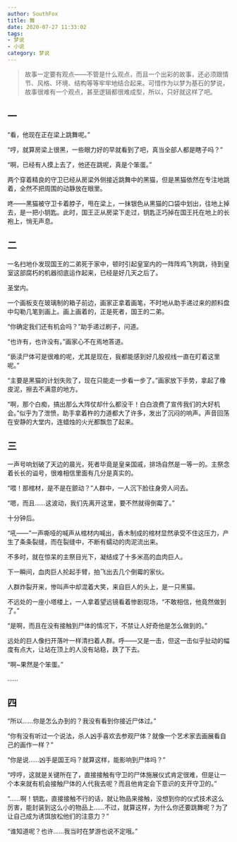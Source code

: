 ```yaml
---
author: SouthFox
title: 舞
date: 2020-07-27 11:33:02
tags:
- 梦说
- 小说
category: 梦说
---
```


> 故事一定要有观点——不管是什么观点，而且一个出彩的故事，还必须跟情节、风格、环境、结构等等牢牢地结合起来。可惜作为以梦为基石的梦说，故事很难有一个观点，甚至逻辑都很难成型，所以，只好就这样了吧。

<!--more-->

## 一

“看，他现在正在梁上跳舞呢。”

“哼，就算房梁上很黑，一些眼力好的早就看到了吧，真当全部人都是瞎子吗？”

“啊，已经有人摸上去了，他还在跳呢，真是个笨蛋。”

两个穿着精良的守卫已经从房梁外侧接近跳舞中的黑猫，但是黑猫依然在专注地跳着，全然不把周围的动静放在眼里。

咚——黑猫被守卫卡着脖子，甩在梁上，一抹银色从黑猫的口袋中划出，往地上掉去，是一把小钥匙。此时，国王正从房梁下走过，钥匙正巧掉在国王托在地上的长袍上，悄无声息。

## 二

一名扫地仆发现国王的二弟死于家中，顿时引起皇室内的一阵阵鸡飞狗跳，待到皇室这部腐朽的机器彻底运作起来，已经是好几天之后了。

圣堂内。

一个画板支在玻璃制的箱子前边，画家正拿着画笔，不时地从助手递过来的颜料盘中勾勒几笔到画上。画上画着的，正是死者，国王的二弟。

“你确定我们还有机会吗？”助手递过刷子，问道。

“也许有，也许没有。”画家心不在焉地答道。

“亵渎尸体可是很难的呢，尤其是现在，我都能感到好几股视线一直在盯着这里呢。”

“主要是黑猫的计划失败了，现在只能走一步看一步了。”画家放下手势，拿起了橡皮泥，擦去不满意的地方。

“啊，那个白痴，搞出那么大阵仗却什么都没干！白白浪费了宣传我们的大好机会。”似乎为了泄愤，助手拿着杵的力道都大了许多，发出了沉闷的响声。声音回荡在安静的大堂内，连蜡烛的火光都飘忽了起来。

## 三

一声号响划破了天边的晨光，死者毕竟是皇亲国戚，排场自然是一等一的。主祭念着长长的谥号，很难相信里面有几分是真实的。

“喂！那棺材，是不是在颤动？”人群中，一人沉下脸往身旁人问去。

“嗯，而且……这波动，我们先离开这里，要不然就得倒霉了。”

十分钟后。

“吼——”一声嘶哑的喊声从棺材内喊出，香木制成的棺材显然承受不住这压力，产生了条条裂缝，而在裂缝中，不断有蠕动的肉泥流出来。

不多时，就在惊呆的主祭目光下，凝结成了十多米高的血肉巨人。

下一瞬间，血肉巨人抡起手臂，拍飞出去几个倒霉的家伙。

人群炸裂开来，惨叫声中却混着大笑，来自巨人的头上，是一只黑猫。

不远处的一座小塔楼上，一人拿着望远镜看着惨剧现场，“不敢相信，他竟然做到了。”

“是啊，而且在没有接触到尸体的情况下，不禁让人好奇他是怎么做到的。”

远处的巨人像扫开落叶一样清扫着人群。呼——又是一击，但这一击似乎扯动的幅度有点大，让站在顶上的人没有站稳，跌了下去。

“啊~果然是个笨蛋。”

……



## 四

“所以……你是怎么办到的？我没有看到你接近尸体过。”

“你有没有听过一个说法，杀人凶手喜欢去参观尸体？就像一个艺术家去画展看自己的画作一样？”

“你是说……凶手是国王吗？就算这样，能影响到尸体吗？”

“哼哼，这就是关键所在了，直接接触有守卫的尸体施展仪式肯定很难，但是让一个本来就有机会接触尸体的人代我去呢？而且他肯定会下意识的支开守卫的。”

“……啊！钥匙，直接接触不行的话，就让物品来接触，没想到你的仪式技术这么厉害，能封装到这么小的物品上……不过，就算这样，为什么你还要跳舞呢？为了让自己成为诱饵放松他们的注意力？”

“谁知道呢？也许……我当时在梦游也说不定哦。”